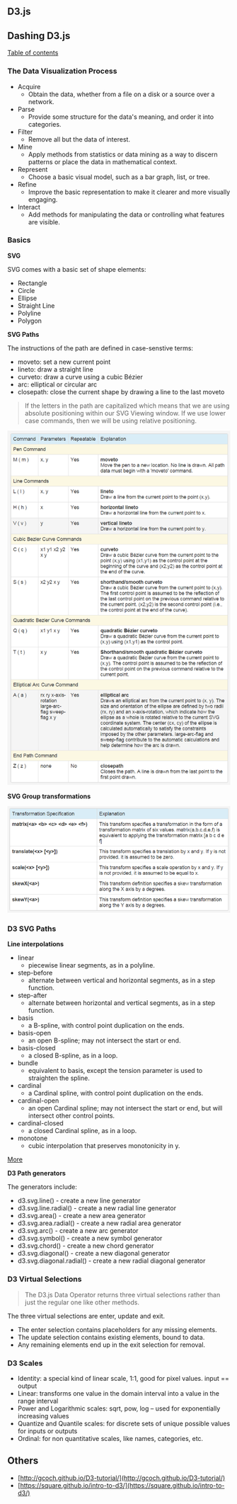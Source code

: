 ## D3.js

## Dashing D3.js

[Table of contents](https://www.dashingd3js.com/table-of-contents)

### The Data Visualization Process

- Acquire
  - Obtain the data, whether from a file on a disk or a source over a network.
- Parse
  - Provide some structure for the data's meaning, and order it into categories.
- Filter
  - Remove all but the data of interest.
- Mine
  - Apply methods from statistics or data mining as a way to discern patterns or place the data in mathematical context.
- Represent
  - Choose a basic visual model, such as a bar graph, list, or tree.
- Refine
  - Improve the basic representation to make it clearer and more visually engaging.
- Interact
  - Add methods for manipulating the data or controlling what features are visible.

### Basics

__SVG__

SVG comes with a basic set of shape elements:

- Rectangle
- Circle
- Ellipse
- Straight Line
- Polyline
- Polygon

__SVG Paths__

The instructions of the path are defined in case-senstive terms:

- moveto: set a new current point
- lineto: draw a straight line
- curveto: draw a curve using a cubic Bézier
- arc: elliptical or circular arc
- closepath: close the current shape by drawing a line to the last moveto

> If the letters in the path are capitalized which means that we are using absolute positioning within our SVG Viewing window. If we use lower case commands, then we will be using relative positioning.

![svg_path.png](dashingd3js/img/svg_path.png)

__SVG Group transformations__

![svg_groups.PNG](dashingd3js/img/svg_groups.PNG)

### D3 SVG Paths

__Line interpolations__

- linear
  - piecewise linear segments, as in a polyline.
- step-before
  - alternate between vertical and horizontal segments, as in a step function.
- step-after
  - alternate between horizontal and vertical segments, as in a step function.
- basis
  - a B-spline, with control point duplication on the ends.
- basis-open
  - an open B-spline; may not intersect the start or end.
- basis-closed
  - a closed B-spline, as in a loop.
- bundle
  - equivalent to basis, except the tension parameter is used to straighten the spline.
- cardinal
  - a Cardinal spline, with control point duplication on the ends.
- cardinal-open
  - an open Cardinal spline; may not intersect the start or end, but will intersect other control points.
- cardinal-closed
  - a closed Cardinal spline, as in a loop.
- monotone
  - cubic interpolation that preserves monotonicity in y.

[More](https://www.dashingd3js.com/svg-paths-and-d3js)

__D3 Path generators__

The generators include:

- d3.svg.line() - create a new line generator
- d3.svg.line.radial() - create a new radial line generator
- d3.svg.area() - create a new area generator
- d3.svg.area.radial() - create a new radial area generator
- d3.svg.arc() - create a new arc generator
- d3.svg.symbol() - create a new symbol generator
- d3.svg.chord() - create a new chord generator
- d3.svg.diagonal() - create a new diagonal generator
- d3.svg.diagonal.radial() - create a new radial diagonal generator

### D3 Virtual Selections

> The D3.js Data Operator returns three virtual selections rather than just the regular one like other methods.

The three virtual selections are enter, update and exit.

- The enter selection contains placeholders for any missing elements.
- The update selection contains existing elements, bound to data.
- Any remaining elements end up in the exit selection for removal.

### D3 Scales

- Identity: a special kind of linear scale, 1:1, good for pixel values. input == output
- Linear: transforms one value in the domain interval into a value in the range interval
- Power and Logarithmic scales: sqrt, pow, log – used for exponentially increasing values
- Quantize and Quantile scales: for discrete sets of unique possible values for inputs or outputs
- Ordinal: for non quantitative scales, like names, categories, etc.

## Others

- [http://gcoch.github.io/D3-tutorial/](http://gcoch.github.io/D3-tutorial/)
- [https://square.github.io/intro-to-d3/](https://square.github.io/intro-to-d3/)

